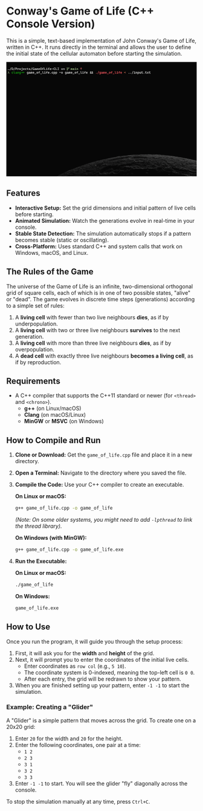 # Conway's Game of Life (C++ Console Version)

This is a simple, text-based implementation of John Conway's Game of Life, written in C++. It runs directly in the terminal and allows the user to define the initial state of the cellular automaton before starting the simulation.

![A Gosper Glider Gun in the Game Of Life](assets/gosper_glider_gun.gif)

## Features

- **Interactive Setup:** Set the grid dimensions and initial pattern of live cells before starting.
- **Animated Simulation:** Watch the generations evolve in real-time in your console.
- **Stable State Detection:** The simulation automatically stops if a pattern becomes stable (static or oscillating).
- **Cross-Platform:** Uses standard C++ and system calls that work on Windows, macOS, and Linux.

## The Rules of the Game

The universe of the Game of Life is an infinite, two-dimensional orthogonal grid of square cells, each of which is in one of two possible states, "alive" or "dead". The game evolves in discrete time steps (generations) according to a simple set of rules:

1.  A **living cell** with fewer than two live neighbours **dies**, as if by underpopulation.
2.  A **living cell** with two or three live neighbours **survives** to the next generation.
3.  A **living cell** with more than three live neighbours **dies**, as if by overpopulation.
4.  A **dead cell** with exactly three live neighbours **becomes a living cell**, as if by reproduction.

## Requirements

- A C++ compiler that supports the C++11 standard or newer (for `<thread>` and `<chrono>`).
  - **g++** (on Linux/macOS)
  - **Clang** (on macOS/Linux)
  - **MinGW** or **MSVC** (on Windows)

## How to Compile and Run

1.  **Clone or Download:** Get the `game_of_life.cpp` file and place it in a new directory.

2.  **Open a Terminal:** Navigate to the directory where you saved the file.

3.  **Compile the Code:** Use your C++ compiler to create an executable.

    **On Linux or macOS:**

    ```bash
    g++ game_of_life.cpp -o game_of_life
    ```

    _(Note: On some older systems, you might need to add `-lpthread` to link the thread library)._

    **On Windows (with MinGW):**

    ```bash
    g++ game_of_life.cpp -o game_of_life.exe
    ```

4.  **Run the Executable:**

    **On Linux or macOS:**

    ```bash
    ./game_of_life
    ```

    **On Windows:**

    ```bash
    game_of_life.exe
    ```

## How to Use

Once you run the program, it will guide you through the setup process:

1.  First, it will ask you for the **width** and **height** of the grid.
2.  Next, it will prompt you to enter the coordinates of the initial live cells.
    - Enter coordinates as `row col` (e.g., `5 10`).
    - The coordinate system is 0-indexed, meaning the top-left cell is `0 0`.
    - After each entry, the grid will be redrawn to show your pattern.
3.  When you are finished setting up your pattern, enter `-1 -1` to start the simulation.

### Example: Creating a "Glider"

A "Glider" is a simple pattern that moves across the grid. To create one on a 20x20 grid:

1.  Enter `20` for the width and `20` for the height.
2.  Enter the following coordinates, one pair at a time:
    - `1 2`
    - `2 3`
    - `3 1`
    - `3 2`
    - `3 3`
3.  Enter `-1 -1` to start. You will see the glider "fly" diagonally across the console.

To stop the simulation manually at any time, press `Ctrl+C`.
